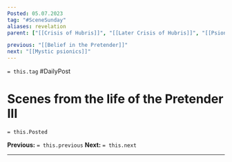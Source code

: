 ```yaml
---
Posted: 05.07.2023
tag: "#SceneSunday"
aliases: revelation
parent: ["[[Crisis of Hubris]]", "[[Later Crisis of Hubris]]", "[[Psionic Age]]", "[[History of Psionics]]", "[[Disciples of the Pretender]]"]

previous: "[[Belief in the Pretender]]"
next: "[[Mystic psionics]]"
---
```

`= this.tag` #DailyPost 
# Scenes from the life of the Pretender III
`= this.Posted`

**Previous:** `= this.previous`
**Next:** `= this.next`

---

